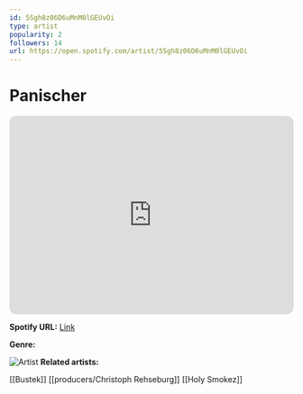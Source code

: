 ```yaml
---
id: 5Sgh8z06D6uMnM0lGEUvOi
type: artist
popularity: 2
followers: 14
url: https://open.spotify.com/artist/5Sgh8z06D6uMnM0lGEUvOi
---
```

# Panischer

<iframe style="border-radius:12px" src="https://open.spotify.com/embed/artist/5Sgh8z06D6uMnM0lGEUvOi" width="100%" height="352" frameBorder="0" allowfullscreen="" allow="autoplay; clipboard-write; encrypted-media; fullscreen; picture-in-picture" loading="lazy"></iframe>

**Spotify URL:** [Link](https://open.spotify.com/artist/5Sgh8z06D6uMnM0lGEUvOi)

**Genre:** 

![Artist](https://i.scdn.co/image/ab6761610000e5ebac11dde54d825b61b340b720)
**Related artists:**

[[Bustek]]
[[producers/Christoph Rehseburg]]
[[Holy Smokez]]
